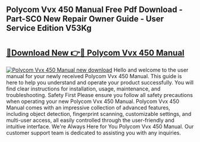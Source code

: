 ## Polycom Vvx 450 Manual Free Pdf Download - Part-SC0 New Repair Owner Guide - User Service Edition V53Kg

# <h2><a href="http://cf12247.oget.top/?id=Polycom+Vvx+450+Manual">🔗Download New 👉🔴 Polycom Vvx 450 Manual</a></h2>

[![Polycom Vvx 450 Manual new download](https://i.imgur.com/5g1atiW.png)](http://cf12247.oget.top/?id=Polycom+Vvx+450+Manual)
Hello and welcome to the user manual for your newly received Polycom Vvx 450 Manual. This guide is here to help you understand and operate your product successfully. You will find clear instructions for installation, usage, maintenance, and troubleshooting. Safety First Please ensure you follow all safety precautions when operating your new Polycom Vvx 450 Manual. Polycom Vvx 450 Manual comes with an impressive collection of advanced features, including object detection, fingerprint scanning, customizable settings, and multi-user access, all easily controlled through the user-friendly and intuitive interface. We're Always Here for You Polycom Vvx 450 Manual. Our customer support team is dedicated to assisting you with any inquiries.
